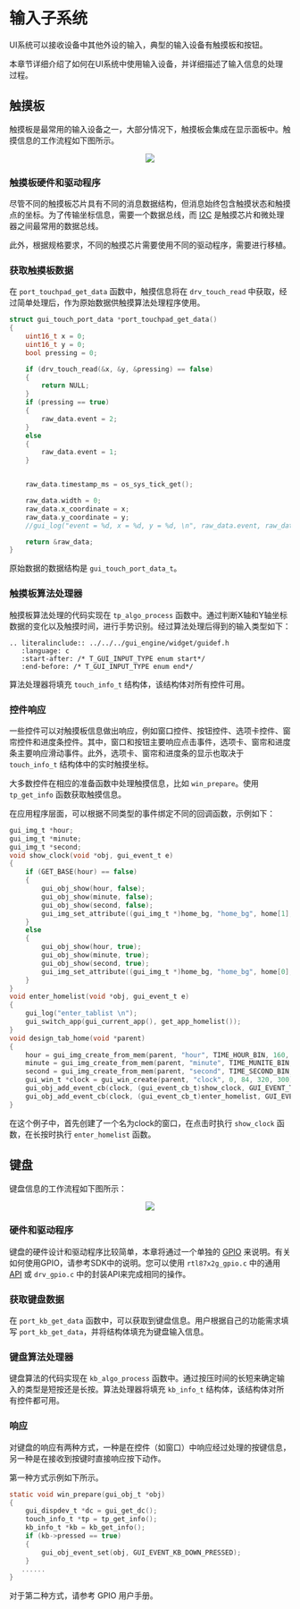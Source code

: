 # 输入子系统

UI系统可以接收设备中其他外设的输入，典型的输入设备有触摸板和按钮。

本章节详细介绍了如何在UI系统中使用输入设备，并详细描述了输入信息的处理过程。

## 触摸板

触摸板是最常用的输入设备之一，大部分情况下，触摸板会集成在显示面板中。触摸信息的工作流程如下图所示。

<center><img src="https://foruda.gitee.com/images/1703054242639518699/13e78a92_9325830.png",alt="Touchpad Information Flow"/></center>

### 触摸板硬件和驱动程序

尽管不同的触摸板芯片具有不同的消息数据结构，但消息始终包含触摸状态和触摸点的坐标。为了传输坐标信息，需要一个数据总线，而 [I2C](/Glossary.rst#term-I2C) 是触摸芯片和微处理器之间最常用的数据总线。

此外，根据规格要求，不同的触摸芯片需要使用不同的驱动程序，需要进行移植。

### 获取触摸板数据

在 `port_touchpad_get_data` 函数中，触摸信息将在 `drv_touch_read` 中获取，经过简单处理后，作为原始数据供触摸算法处理程序使用。

```C
struct gui_touch_port_data *port_touchpad_get_data()
{
    uint16_t x = 0;
    uint16_t y = 0;
    bool pressing = 0;

    if (drv_touch_read(&x, &y, &pressing) == false)
    {
        return NULL;
    }
    if (pressing == true)
    {
        raw_data.event = 2;
    }
    else
    {
        raw_data.event = 1;
    }


    raw_data.timestamp_ms = os_sys_tick_get();

    raw_data.width = 0;
    raw_data.x_coordinate = x;
    raw_data.y_coordinate = y;
    //gui_log("event = %d, x = %d, y = %d, \n", raw_data.event, raw_data.x_coordinate, raw_data.y_coordinate);

    return &raw_data;
}
```

原始数据的数据结构是 `gui_touch_port_data_t`。

### 触摸板算法处理器

触摸板算法处理的代码实现在 `tp_algo_process` 函数中。通过判断X轴和Y轴坐标数据的变化以及触摸时间，进行手势识别。经过算法处理后得到的输入类型如下：


```eval_rst
.. literalinclude:: ../../../gui_engine/widget/guidef.h
   :language: c
   :start-after: /* T_GUI_INPUT_TYPE enum start*/
   :end-before: /* T_GUI_INPUT_TYPE enum end*/
```


算法处理器将填充 `touch_info_t` 结构体，该结构体对所有控件可用。

### 控件响应

一些控件可以对触摸板信息做出响应，例如窗口控件、按钮控件、选项卡控件、窗帘控件和进度条控件。其中，窗口和按钮主要响应点击事件，选项卡、窗帘和进度条主要响应滑动事件。此外，选项卡、窗帘和进度条的显示也取决于 `touch_info_t` 结构体中的实时触摸坐标。

大多数控件在相应的准备函数中处理触摸信息，比如 `win_prepare`。使用 `tp_get_info` 函数获取触摸信息。

在应用程序层面，可以根据不同类型的事件绑定不同的回调函数，示例如下：

```C
gui_img_t *hour;
gui_img_t *minute;
gui_img_t *second;
void show_clock(void *obj, gui_event_t e)
{
    if (GET_BASE(hour) == false)
    {
        gui_obj_show(hour, false);
        gui_obj_show(minute, false);
        gui_obj_show(second, false);
        gui_img_set_attribute((gui_img_t *)home_bg, "home_bg", home[1], 0, 0);
    }
    else
    {
        gui_obj_show(hour, true);
        gui_obj_show(minute, true);
        gui_obj_show(second, true);
        gui_img_set_attribute((gui_img_t *)home_bg, "home_bg", home[0], 0, 0);
    }
}
void enter_homelist(void *obj, gui_event_t e)
{
    gui_log("enter_tablist \n");
    gui_switch_app(gui_current_app(), get_app_homelist());
}
void design_tab_home(void *parent)
{
    hour = gui_img_create_from_mem(parent, "hour", TIME_HOUR_BIN, 160, 192, 0, 0);
    minute = gui_img_create_from_mem(parent, "minute", TIME_MUNITE_BIN, 160, 192, 0, 0);
    second = gui_img_create_from_mem(parent, "second", TIME_SECOND_BIN, 160, 192, 0, 0);
    gui_win_t *clock = gui_win_create(parent, "clock", 0, 84, 320, 300);
    gui_obj_add_event_cb(clock, (gui_event_cb_t)show_clock, GUI_EVENT_TOUCH_CLICKED, NULL);
    gui_obj_add_event_cb(clock, (gui_event_cb_t)enter_homelist, GUI_EVENT_TOUCH_LONG, NULL);
}
```

在这个例子中，首先创建了一个名为clock的窗口，在点击时执行 `show_clock` 函数，在长按时执行 `enter_homelist` 函数。

## 键盘

键盘信息的工作流程如下图所示：

<center><img src="https://foruda.gitee.com/images/1703054218572846675/2cd18af7_9325830.png",alt="Keyboard Information Flow"/></center>

### 硬件和驱动程序

键盘的硬件设计和驱动程序比较简单，本章将通过一个单独的 [GPIO](/Glossary.rst#term-GPIO) 来说明。有关如何使用GPIO，请参考SDK中的说明。您可以使用 `rtl87x2g_gpio.c` 中的通用 [API](/Glossary.rst#term-API) 或 `drv_gpio.c` 中的封装API来完成相同的操作。

### 获取键盘数据

在 `port_kb_get_data` 函数中，可以获取到键盘信息。用户根据自己的功能需求填写 `port_kb_get_data`，并将结构体填充为键盘输入信息。

### 键盘算法处理器

键盘算法的代码实现在 `kb_algo_process` 函数中。通过按压时间的长短来确定输入的类型是短按还是长按。算法处理器将填充 `kb_info_t` 结构体，该结构体对所有控件都可用。

### 响应

对键盘的响应有两种方式，一种是在控件（如窗口）中响应经过处理的按键信息，另一种是在接收到按键时直接响应按下动作。

第一种方式示例如下所示。

```c
static void win_prepare(gui_obj_t *obj)  
{  
    gui_dispdev_t *dc = gui_get_dc();  
    touch_info_t *tp = tp_get_info();  
    kb_info_t *kb = kb_get_info();  
    if (kb->pressed == true)  
    {  
        gui_obj_event_set(obj, GUI_EVENT_KB_DOWN_PRESSED);  
    }  
   ......
}  
```

对于第二种方式，请参考 GPIO 用户手册。
